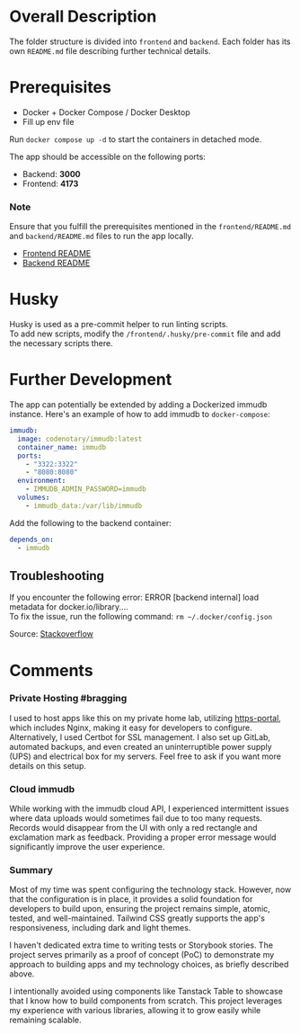 # Overall Description

The folder structure is divided into `frontend` and `backend`. Each folder has its own `README.md` file describing further technical details.

# Prerequisites

- Docker + Docker Compose / Docker Desktop
- Fill up env file

Run `docker compose up -d` to start the containers in detached mode.

The app should be accessible on the following ports:

- Backend: **3000**
- Frontend: **4173**

### Note

Ensure that you fulfill the prerequisites mentioned in the `frontend/README.md` and `backend/README.md` files to run the app locally.

- [Frontend README](frontend/README.md)
- [Backend README](backend/README.md)

# Husky

Husky is used as a pre-commit helper to run linting scripts.\
 To add new scripts, modify the `/frontend/.husky/pre-commit` file and add the necessary scripts there.

# Further Development

The app can potentially be extended by adding a Dockerized immudb instance. Here's an example of how to add immudb to `docker-compose`:

```yaml
immudb:
  image: codenotary/immudb:latest
  container_name: immudb
  ports:
    - "3322:3322"
    - "8080:8080"
  environment:
    - IMMUDB_ADMIN_PASSWORD=immudb
  volumes:
    - immudb_data:/var/lib/immudb
```

Add the following to the backend container:

```yaml
depends_on:
  - immudb
```

## Troubleshooting

If you encounter the following error:
ERROR [backend internal] load metadata for docker.io/library....\
To fix the issue, run the following command: `rm ~/.docker/config.json`

Source: [Stackoverflow](https://stackoverflow.com/questions/66912085/why-is-docker-compose-failing-with-error-internal-load-metadata-suddenly)

# Comments

### Private Hosting #bragging

I used to host apps like this on my private home lab, utilizing [https-portal](https://hub.docker.com/r/steveltn/https-portal/dockerfile), which includes Nginx, making it easy for developers to configure. Alternatively, I used Certbot for SSL management. I also set up GitLab, automated backups, and even created an uninterruptible power supply (UPS) and electrical box for my servers. Feel free to ask if you want more details on this setup.

### Cloud immudb

While working with the immudb cloud API, I experienced intermittent issues where data uploads would sometimes fail due to too many requests. Records would disappear from the UI with only a red rectangle and exclamation mark as feedback. Providing a proper error message would significantly improve the user experience.

### Summary

Most of my time was spent configuring the technology stack. However, now that the configuration is in place, it provides a solid foundation for developers to build upon, ensuring the project remains simple, atomic, tested, and well-maintained. Tailwind CSS greatly supports the app's responsiveness, including dark and light themes.

I haven't dedicated extra time to writing tests or Storybook stories. The project serves primarily as a proof of concept (PoC) to demonstrate my approach to building apps and my technology choices, as briefly described above.

I intentionally avoided using components like Tanstack Table to showcase that I know how to build components from scratch. This project leverages my experience with various libraries, allowing it to grow easily while remaining scalable.
